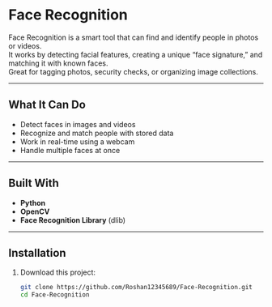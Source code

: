 # Face Recognition

Face Recognition is a smart tool that can find and identify people in photos or videos.  
It works by detecting facial features, creating a unique “face signature,” and matching it with known faces.  
Great for tagging photos, security checks, or organizing image collections.

---

## What It Can Do
- Detect faces in images and videos
- Recognize and match people with stored data
- Work in real-time using a webcam
- Handle multiple faces at once

---

## Built With
- **Python**
- **OpenCV**
- **Face Recognition Library** (dlib)

---

## Installation
1. Download this project:
   ```bash
   git clone https://github.com/Roshan12345689/Face-Recognition.git
   cd Face-Recognition
